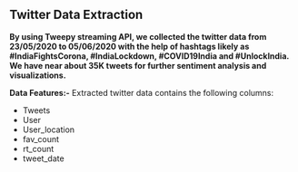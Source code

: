 ## Twitter Data Extraction

**By using Tweepy streaming API, we collected the twitter data from 23/05/2020 to 05/06/2020 with the help of hashtags likely as #IndiaFightsCorona, #IndiaLockdown, #COVID19India and #UnlockIndia.
We have near about 35K tweets for further sentiment analysis and visualizations.** 

**Data Features:-**
Extracted twitter data contains the following columns:
- Tweets 
- User  
- User_location
- fav_count
- rt_count
- tweet_date
